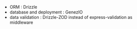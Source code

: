- ORM : Drizzle
- database and deployment : GenezIO
- data validation : Drizzle-ZOD instead of express-validation as middleware